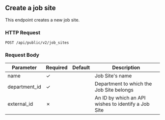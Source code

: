 ## Create a job site

This endpoint creates a new job site.

### HTTP Request

`POST /api/public/v2/job_sites`

### Request Body

Parameter          | Required | Default     | Description
---------          | -------- | -------     | -----------
name               | ✓        |             | Job Site's name
department_id      | ✓        |             | Department to which the Job Site belongs
external_id        | ✗        |             | An ID by which an API wishes to identify a Job Site
